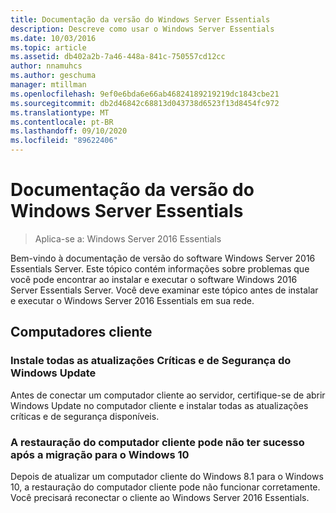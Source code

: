 ```yaml
---
title: Documentação da versão do Windows Server Essentials
description: Descreve como usar o Windows Server Essentials
ms.date: 10/03/2016
ms.topic: article
ms.assetid: db402a2b-7a46-448a-841c-750557cd12cc
author: nnamuhcs
ms.author: geschuma
manager: mtillman
ms.openlocfilehash: 9ef0e6bda6e66ab46824189219219dc1843cbe21
ms.sourcegitcommit: db2d46842c68813d043738d6523f13d8454fc972
ms.translationtype: MT
ms.contentlocale: pt-BR
ms.lasthandoff: 09/10/2020
ms.locfileid: "89622406"
---
```

# <a name="release-documentation-for-windows-server-essentials"></a>Documentação da versão do Windows Server Essentials

>Aplica-se a: Windows Server 2016 Essentials

Bem-vindo à documentação de versão do software Windows Server 2016 Essentials Server. Este tópico contém informações sobre problemas que você pode encontrar ao instalar e executar o software Windows 2016 Server Essentials Server. Você deve examinar este tópico antes de instalar e executar o Windows Server 2016 Essentials em sua rede.

## <a name="client-computers"></a>Computadores cliente

### <a name="install-all-available-critical-and-security-updates-from-windows-update"></a>Instale todas as atualizações Críticas e de Segurança do Windows Update

Antes de conectar um computador cliente ao servidor, certifique-se de abrir Windows Update no computador cliente e instalar todas as atualizações críticas e de segurança disponíveis.

### <a name="client-computer-restore-may-not-succeed-after-migration-to-windows-10"></a>A restauração do computador cliente pode não ter sucesso após a migração para o Windows 10
 Depois de atualizar um computador cliente do Windows 8.1 para o Windows 10, a restauração do computador cliente pode não funcionar corretamente. Você precisará reconectar o cliente ao Windows Server 2016 Essentials.
